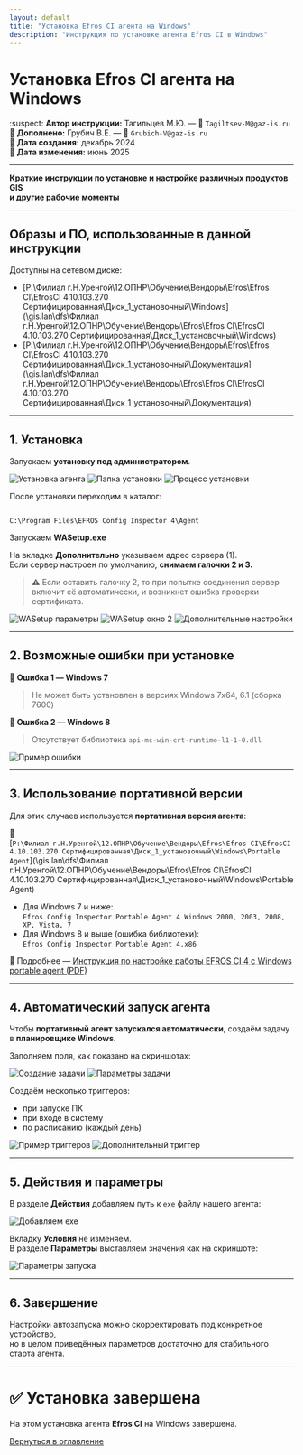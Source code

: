 ```yaml
---
layout: default
title: "Установка Efros CI агента на Windows"
description: "Инструкция по установке агента Efros CI в Windows"
---
```


# Установка Efros CI агента на Windows

:suspect: **Автор инструкции:** Тагильцев М.Ю. — 📧 `Tagiltsev-M@gaz-is.ru`  
:dizzy: **Дополнено:** Грубич В.Е. — 📧 `Grubich-V@gaz-is.ru`  
:calendar: **Дата создания:** декабрь 2024  
:calendar: **Дата изменения:** июнь 2025  

---

**Краткие инструкции по установке и настройке различных продуктов GIS  
и другие рабочие моменты**

---

## Образы и ПО, использованные в данной инструкции

Доступны на сетевом диске:

- [P:\Филиал г.Н.Уренгой\12.ОПНР\Обучение\Вендоры\Efros\Efros CI\EfrosCI 4.10.103.270 Сертифицированная\Диск_1_установочный\Windows](\\gis.lan\dfs\Филиал г.Н.Уренгой\12.ОПНР\Обучение\Вендоры\Efros\Efros CI\EfrosCI 4.10.103.270 Сертифицированная\Диск_1_установочный\Windows)  
- [P:\Филиал г.Н.Уренгой\12.ОПНР\Обучение\Вендоры\Efros\Efros CI\EfrosCI 4.10.103.270 Сертифицированная\Диск_1_установочный\Документация](\\gis.lan\dfs\Филиал г.Н.Уренгой\12.ОПНР\Обучение\Вендоры\Efros\Efros CI\EfrosCI 4.10.103.270 Сертифицированная\Диск_1_установочный\Документация)

---

## 1. Установка

Запускаем **установку под администратором**.

![Установка агента](https://raw.githubusercontent.com/kak2pan0-crypto/private/main/gis/images/qm8bob7w0s.jpg)
![Папка установки](https://raw.githubusercontent.com/kak2pan0-crypto/private/main/gis/images/1ucukj4q1y.jpg)
![Процесс установки](https://raw.githubusercontent.com/kak2pan0-crypto/private/main/gis/images/mv5hc9icr7.jpg)

После установки переходим в каталог:

```

C:\Program Files\EFROS Config Inspector 4\Agent

```

Запускаем **WASetup.exe**

На вкладке **Дополнительно** указываем адрес сервера (1).  
Если сервер настроен по умолчанию, **снимаем галочки 2 и 3.**

> ⚠️ Если оставить галочку 2, то при попытке соединения сервер включит её автоматически, и возникнет ошибка проверки сертификата.

![WASetup параметры](https://raw.githubusercontent.com/kak2pan0-crypto/private/main/gis/images/7b0npc1l8u.jpg)
![WASetup окно 2](https://raw.githubusercontent.com/kak2pan0-crypto/private/main/gis/images/syw8ftgjo1.jpg)
![Дополнительные настройки](https://raw.githubusercontent.com/kak2pan0-crypto/private/main/gis/images/0fq645t97h.jpg)

---

## 2. Возможные ошибки при установке

:red_circle: **Ошибка 1 — Windows 7**  
> Не может быть установлен в версиях Windows 7x64, 6.1 (сборка 7600)

:red_circle: **Ошибка 2 — Windows 8**  
> Отсутствует библиотека `api-ms-win-crt-runtime-l1-1-0.dll`

![Пример ошибки](https://raw.githubusercontent.com/kak2pan0-crypto/private/main/gis/images/4n1tm8paqh.jpg)

---

## 3. Использование портативной версии

Для этих случаев используется **портативная версия агента**:

📁  
[`P:\Филиал г.Н.Уренгой\12.ОПНР\Обучение\Вендоры\Efros\Efros CI\EfrosCI 4.10.103.270 Сертифицированная\Диск_1_установочный\Windows\Portable Agent`](\\gis.lan\dfs\Филиал г.Н.Уренгой\12.ОПНР\Обучение\Вендоры\Efros\Efros CI\EfrosCI 4.10.103.270 Сертифицированная\Диск_1_установочный\Windows\Portable Agent)

- Для Windows 7 и ниже:  
  `Efros Config Inspector Portable Agent 4 Windows 2000, 2003, 2008, XP, Vista, 7`
- Для Windows 8 и выше (ошибка библиотеки):  
  `Efros Config Inspector Portable Agent 4.x86`

:link: Подробнее — [Инструкция по настройке работы EFROS CI 4 с Windows portable agent (PDF)](file://gis.lan/dfs/Филиал%20г.%20Н.%20Уренгой/12.ОПНР/Обучение/Вендоры/Efros/Efros%20CI/EfrosCI%204.10.103.270%20Сертифицированная/Диск_1_установочный/Windows/Portable%20Agent/Инструкция%20по%20настройке%20работы%20EFROS%20CI%204%20с%20Windows%20portable%20agent.pdf)

---

## 4. Автоматический запуск агента

Чтобы **портативный агент запускался автоматически**, создаём задачу в **планировщике Windows**.

Заполняем поля, как показано на скриншотах:

![Создание задачи](https://raw.githubusercontent.com/kak2pan0-crypto/private/main/gis/images/mh6asvpvi6.jpg)
![Параметры задачи](https://raw.githubusercontent.com/kak2pan0-crypto/private/main/gis/images/41uml48854.jpg)

Создаём несколько триггеров:

- при запуске ПК  
- при входе в систему  
- по расписанию (каждый день)

![Пример триггеров](https://raw.githubusercontent.com/kak2pan0-crypto/private/main/gis/images/9vym5xchep.jpg)
![Дополнительный триггер](https://raw.githubusercontent.com/kak2pan0-crypto/private/main/gis/images/mwwwt8gv7p.jpg)

---

## 5. Действия и параметры

В разделе **Действия** добавляем путь к `exe` файлу нашего агента:

![Добавляем exe](https://raw.githubusercontent.com/kak2pan0-crypto/private/main/gis/images/raaxuypjog.jpg)

Вкладку **Условия** не изменяем.  
В разделе **Параметры** выставляем значения как на скриншоте:

![Параметры запуска](https://raw.githubusercontent.com/kak2pan0-crypto/private/main/gis/images/14hcgd9kh9.jpg)

---

## 6. Завершение

Настройки автозапуска можно скорректировать под конкретное устройство,  
но в целом приведённых параметров достаточно для стабильного старта агента.

---

# ✅ Установка завершена

На этом установка агента **Efros CI** на Windows завершена.

[Вернуться в оглавление](./efros.html)
